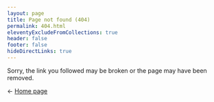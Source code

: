```yaml
---
layout: page
title: Page not found (404)
permalink: 404.html
eleventyExcludeFromCollections: true
header: false
footer: false
hideDirectLinks: true
---
```


Sorry, the link you followed may be broken or the page may have been removed.

← [Home page](/)
